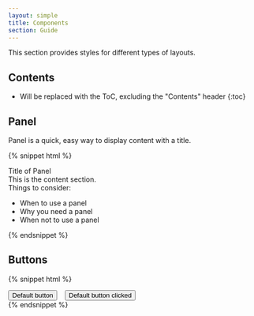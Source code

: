 ```yaml
---
layout: simple
title: Components
section: Guide
---
```


This section provides styles for different types of layouts.

## Contents

* Will be replaced with the ToC, excluding the "Contents" header
{:toc}

## Panel

Panel is a quick, easy way to display content with a title.

{% snippet html %}
<div class="daptiv-panel">
    <div class="title">Title of Panel</div>
    <div class="content">
        This is the content section.
        <div>
            Things to consider:
            <ul>
                <li>When to use a panel</li>
                <li>Why you need a panel</li>
                <li>When not to use a panel</li>
            </ul>
        </div>
    </div>
</div>
{% endsnippet %}

<br />

## Buttons 

{% snippet html %}
<div>
<input type='button' class='daptiv-button' value='Default button' /> 
&nbsp;&nbsp;
<input type='button' class='daptiv-button click' value='Default button clicked' /> 
</div>
{% endsnippet %}
